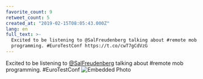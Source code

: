 ```yaml
---
favorite_count: 9
retweet_count: 5
created_at: "2019-02-15T08:05:43.000Z"
lang: en
full_text: >-
  Excited to be listening to @SalFreudenberg talking about #remote mob
  programming. #EuroTestConf https://t.co/cwT7gCdVzG
---
```


Excited to be listening to [@SalFreudenberg](https://twitter.com/SalFreudenberg)
talking about #remote mob programming. #EuroTestConf
![Embedded Photo](https://twitter-media-coderbyheart.s3.eu-north-1.amazonaws.com/1096319630749167616-Dzbo4uIWkAA0fmm.jpg)
